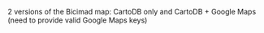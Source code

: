 2 versions of the Bicimad map: CartoDB only and CartoDB + Google Maps (need to provide valid Google Maps keys)